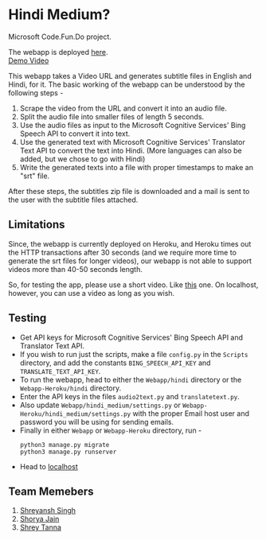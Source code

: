 # Hindi Medium?

Microsoft Code.Fun.Do project.

The webapp is deployed [here](https://hindi-medium.herokuapp.com/).   
[Demo Video](https://youtu.be/c7Ub7QXtQVs)

This webapp takes a Video URL and generates subtitle files in English and Hindi, for it. The basic working of the webapp can be understood by the following steps - 



1. Scrape the video from the URL and convert it into an audio file.
2. Split the audio file into smaller files of length 5 seconds.
3. Use the audio files as input to the Microsoft Cognitive Services' Bing Speech API to convert it into text.
4. Use the generated text with Microsoft Cognitive Services' Translator Text API to convert the text into Hindi. (More languages can also be added, but we chose to go with Hindi)
5. Write the generated texts into a file with proper timestamps to make an "srt" file.

After these steps, the subtitles zip file is downloaded and a mail is sent to the user with the subtitle files attached.

## Limitations

Since, the webapp is currently deployed on Heroku, and Heroku times out the HTTP transactions after 30 seconds (and we require more time to generate the srt files for longer videos), our webapp is not able to support videos more than 40-50 seconds length.

So, for testing the app, please use a short video. Like [this](https://www.youtube.com/watch?v=jlmyJLnIOYw) one. On localhost, however, you can use a video as long as you wish.

## Testing

* Get API keys for Microsoft Cognitive Services' Bing Speech API and Translator Text API.
* If you wish to run just the scripts, make a file `config.py` in the `Scripts` directory, and add the constants `BING_SPEECH_API_KEY` and `TRANSLATE_TEXT_API_KEY`.
* To run the webapp, head to either the `Webapp/hindi` directory or the `Webapp-Heroku/hindi` directory.
* Enter the API keys in the files `audio2text.py` and `translatetext.py`.
* Also update `Webapp/hindi_medium/settings.py` or `Webapp-Heroku/hindi_medium/settings.py` with the proper Email host user and password you will be using for sending emails.
* Finally in either `Webapp` or `Webapp-Heroku` directory, run -    
  ```
  python3 manage.py migrate
  python3 manage.py runserver
  ```
* Head to [localhost](http://localhost:8000)

## Team Memebers

1. [Shreyansh Singh](https://github.com/shreyansh26)
2. [Shorya Jain](https://github.com/SJ255)
3. [Shrey Tanna](https://github.com/Shrey97)

